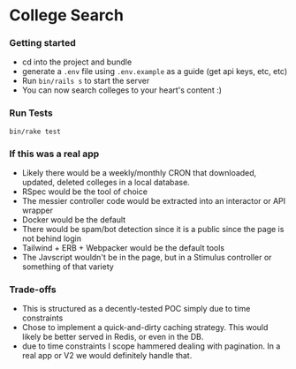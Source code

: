 # College Search

### Getting started
* cd into the project and bundle
* generate a `.env` file using `.env.example` as a guide (get api keys, etc, etc)
* Run `bin/rails s` to start the server
* You can now search colleges to your heart's content :)

### Run Tests

```
bin/rake test
```

### If this was a real app
* Likely there would be a weekly/monthly CRON that downloaded, updated, deleted colleges in a local database.
* RSpec would be the tool of choice
* The messier controller code would be extracted into an interactor or API wrapper
* Docker would be the default
* There would be spam/bot detection since it is a public since the page is not behind login
* Tailwind + ERB + Webpacker would be the default tools
* The Javscript wouldn't be in the page, but in a Stimulus controller or something of that variety

### Trade-offs
* This is structured as a decently-tested POC simply due to time constraints
* Chose to implement a quick-and-dirty caching strategy. This would likely be better served in Redis, or even in the DB.
* due to time constraints I scope hammered dealing with pagination. In a real app or V2 we would definitely handle that.
